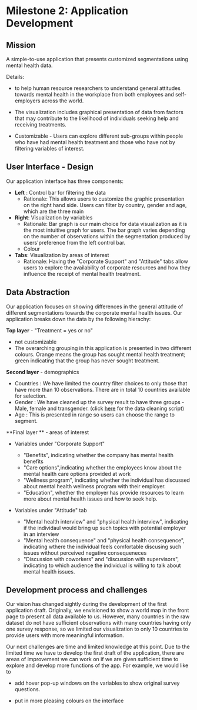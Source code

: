 # Milestone 2: Application Development


## Mission

A simple-to-use application that presents customized segmentations using mental health data.

Details:

- to help human resource researchers to understand general attitudes towards mental health in the workplace from both employees and self-employers across the world. 

- The visualization includes graphical presentation of data from factors that may contribute to the likelihood of individuals seeking help and receiving treatments. 

- Customizable - Users can explore different sub-groups within people who have had mental health treatment and those who have not by filtering variables of interest.

## User Interface - Design

Our application interface has three components:

 - **Left** : Control bar for filtering the data
     - Rationale: This allows users to customize the graphic presentation on the right hand side. Users can filter by country, gender and age, which are the three main 
 - **Right**: Visualization by variables
     - Rationale: Bar graph is our main choice for data visualization as it is the most intuitive graph for users. The bar graph varies depending on the number of observations within the segmentation produced by users'preference from the left control bar.
     - Colour
 - **Tabs**: Visualization by areas of interest
     - Rationale: Having the "Corporate Support" and "Attitude" tabs allow users to explore the availability of corporate resources and how they influence the receipt of mental health treatment.

## Data Abstraction 

Our application focuses on showing differences in the general attitude of different segmentations towards the corporate mental health issues. Our application breaks down the data by the following hierachy:

**Top layer**  - "Treatment = yes or no"
   - not customizable
   - The overarching grouping in this application is presented in two different colours. Orange means the group has sought mental health treatment; green indicating that the group has never sought treatment.

**Second layer** - demographics
 - Countries :
     We have limited the country filter choices to only those that have more than 10 observations. There are in total 10 countries available for selection.
 - Gender :
    We have cleaned up the survey result to have three groups - Male, female and transgender. (click [here](https://github.com/UBC-MDS/DSCI_532_Mental-health-survey-Tech/blob/master/src/tidy_data.R) for the data cleaning script)
 - Age :
    This is presented in range so users can choose the range to segment.


**Final layer ** - areas of interest

- Variables under "Corporate Support" 
    - "Benefits", indicating whether the company has mental health benefits
    - "Care options",indicating whether the employees know about the mental health care options provided at work
    - "Wellness program", indicating whether the individual has discussed about mental health wellness program with their employer.
    - "Education", whether the employer has provide resources to learn more about mental health issues and how to seek help.
  
- Variables under "Attitude" tab
    - "Mental health interview" and "physical health interview", indicating if the individaul would bring up such topics with potential employer in an interview
    - "Mental health consequence" and "physical health consequence", indicating wthere the individual feels comfortable discusing such issues without perceived negative consequeneces
    - "Discussion with coworkers" and "discussion with supervisors", indicating to which audience the individual is willing to talk about mental health issues.

## Development process and challenges

Our vision has changed sightly during the development of the first application draft. Originally, we envisioned to show a world map in the front page to present all data available to us. However, many countries in the raw dataset do not have sufficient observations with many countries having only one survey response, so we limited our visualization to only 10 countries to provide users with more meaningful information.

Our next challenges are time and limited knowledge at this point. Due to the limited time we have to develop the first draft of the application, there are areas of improvement we can work on if we are given sufficient time to explore and develop more functions of the app. For example, we would like to 

   - add hover pop-up windows on the variables to show original survey questions.
    
   - put in more pleasing colours on the interface
   
